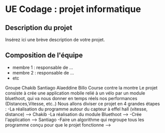 ﻿# UE Codage : projet informatique

## Description du projet

Insérez ici une brève description de votre projet.

## Composition de l'équipe

* membre 1 : responsable de ...
* membre 2 : responsable de ...
* etc



Groupe Chakib Santiago Alaeddine Billo
Course contre la montre
Le projet consiste à crée une application mobile relié à un vélo par un module bluethoot, qui va nous donner en temps réels nos performances (Distances,Vitesse, etc..)
Nous allons diviser ce projet en 4 grandes étapes :
-La réalisation du programme autour du capteur à effel hall (vitesse, distance) --> Chakib
-La réalisation du module Bluethoot -->
-Crée l'application --> Santiago
-Faire un algorithme qui regroupe tous les programme conçu pour que le projet fonctionne -->



